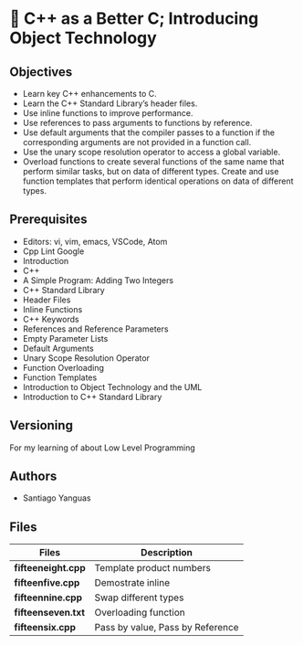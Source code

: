 # :book: C++ as a Better C; Introducing Object Technology

## Objectives

- Learn key C++ enhancements to C.
- Learn the C++ Standard Library’s header files.
- Use inline functions to improve performance.
- Use references to pass arguments to functions by reference.
- Use default arguments that the compiler passes to a function if the corresponding arguments are not provided in a function call.
- Use the unary scope resolution operator to access a global variable.
- Overload functions to create several functions of the same name that perform similar tasks, but on data of different types.
  Create and use function templates that perform identical operations on data of different types.

## Prerequisites

- Editors: vi, vim, emacs, VSCode, Atom
- Cpp Lint Google
- Introduction
- C++
- A Simple Program: Adding Two Integers
- C++ Standard Library
- Header Files
- Inline Functions
- C++ Keywords
- References and Reference Parameters
- Empty Parameter Lists
- Default Arguments
- Unary Scope Resolution Operator
- Function Overloading
- Function Templates
- Introduction to Object Technology and the UML
- Introduction to C++ Standard Library

## Versioning

For my learning of about Low Level Programming

## Authors

- Santiago Yanguas

## Files

| Files                | Description                      |
| -------------------- | -------------------------------- |
| **fifteeneight.cpp** | Template product numbers         |
| **fifteenfive.cpp**  | Demostrate inline                |
| **fifteennine.cpp**  | Swap different types             |
| **fifteenseven.txt** | Overloading function             |
| **fifteensix.cpp**   | Pass by value, Pass by Reference |
